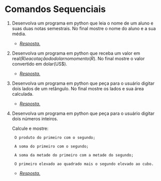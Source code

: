 # Comandos Sequenciais

1. Desenvolva um programa em python que leia o nome de um aluno e suas duas notas semestrais. No final mostre o nome do aluno e a sua média.

    * [*Resposta.*](exercicio_1.py)

2. Desenvolva um programa em python que receba um valor em real(R$) e a cotação do dolar no momento(R$). No final mostre o valor convertido em dolar(US$).  
    
    * [*Resposta.*](exercicio_2.py)
     
3. Desenvolva um programa em python que peça para o usuário digitar dois lados de um retângulo. No final mostre os lados e sua área calculada.

    * [*Resposta.*](exercicio_3.py)

4. Desenvolva um programa em python que peça para o usuário digitar dois números inteiros. 

    Calcule e mostre: 

        O produto do primeiro com o segundo;

        A soma do primeiro com o segundo;

        A soma da metade do primeiro com a metade do segundo;

        O primeiro elevado ao quadrado mais o segundo elevado ao cubo.

    * [*Resposta.*](exercicio_4.py)